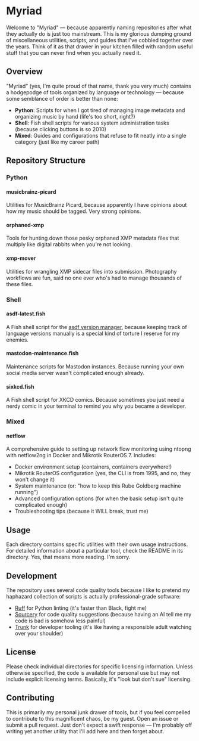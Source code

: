 # Myriad

Welcome to "Myriad" — because apparently naming repositories after what they actually do is just too mainstream. This is my glorious dumping ground of miscellaneous utilities, scripts, and guides that I've cobbled together over the years. Think of it as that drawer in your kitchen filled with random useful stuff that you can never find when you actually need it.

## Overview

"Myriad" (yes, I'm quite proud of that name, thank you very much) contains a hodgepodge of tools organized by language or technology — because some semblance of order is better than none:

- **Python**: Scripts for when I got tired of managing image metadata and organizing music by hand (life's too short, right?)
- **Shell**: Fish shell scripts for various system administration tasks (because clicking buttons is so 2010)
- **Mixed**: Guides and configurations that refuse to fit neatly into a single category (just like my career path)

## Repository Structure

### Python

#### musicbrainz-picard

Utilities for MusicBrainz Picard, because apparently I have opinions about how my music should be tagged. Very strong opinions.

#### orphaned-xmp

Tools for hunting down those pesky orphaned XMP metadata files that multiply like digital rabbits when you're not looking.

#### xmp-mover

Utilities for wrangling XMP sidecar files into submission. Photography workflows are fun, said no one ever who's had to manage thousands of these files.

### Shell

#### asdf-latest.fish

A Fish shell script for the [asdf version manager](https://asdf-vm.com/), because keeping track of language versions manually is a special kind of torture I reserve for my enemies.

#### mastodon-maintenance.fish

Maintenance scripts for Mastodon instances. Because running your own social media server wasn't complicated enough already.

#### sixkcd.fish

A Fish shell script for XKCD comics. Because sometimes you just need a nerdy comic in your terminal to remind you why you became a developer.

### Mixed

#### netflow

A comprehensive guide to setting up network flow monitoring using ntopng with netflow2ng in Docker and Mikrotik RouterOS 7. Includes:

- Docker environment setup (containers, containers everywhere!)
- Mikrotik RouterOS configuration (yes, the CLI is from 1995, and no, they won't change it)
- System maintenance (or: "how to keep this Rube Goldberg machine running")
- Advanced configuration options (for when the basic setup isn't quite complicated enough)
- Troubleshooting tips (because it WILL break, trust me)

## Usage

Each directory contains specific utilities with their own usage instructions. For detailed information about a particular tool, check the README in its directory. Yes, that means more reading. I'm sorry.

## Development

The repository uses several code quality tools because I like to pretend my haphazard collection of scripts is actually professional-grade software:

- [Ruff](https://github.com/charliermarsh/ruff) for Python linting (it's faster than Black, fight me)
- [Sourcery](https://sourcery.ai/) for code quality suggestions (because having an AI tell me my code is bad is somehow less painful)
- [Trunk](https://trunk.io/) for developer tooling (it's like having a responsible adult watching over your shoulder)

## License

Please check individual directories for specific licensing information. Unless otherwise specified, the code is available for personal use but may not include explicit licensing terms. Basically, it's "look but don't sue" licensing.

## Contributing

This is primarily my personal junk drawer of tools, but if you feel compelled to contribute to this magnificent chaos, be my guest. Open an issue or submit a pull request. Just don't expect a swift response — I'm probably off writing yet another utility that I'll add here and then forget about.
